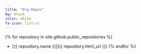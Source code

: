 ```yaml
---
title: "Org Repos"
bg: black
color: white
fa-icon: list-ul
---
```


{% for repository in site.github.public_repositories %}
  * [{{ repository.name }}]({{ repository.html_url }})
{% endfor %}
